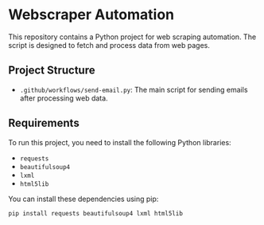 # Webscraper Automation

This repository contains a Python project for web scraping automation. The script is designed to fetch and process data from web pages.

## Project Structure

- `.github/workflows/send-email.py`: The main script for sending emails after processing web data.

## Requirements

To run this project, you need to install the following Python libraries:

- `requests`
- `beautifulsoup4`
- `lxml`
- `html5lib`

You can install these dependencies using pip:

```bash
pip install requests beautifulsoup4 lxml html5lib
